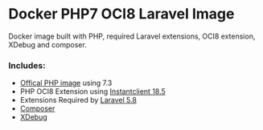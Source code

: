 # Docker PHP7 OCI8 Laravel Image 
Docker image built with PHP, required Laravel extensions, OCI8 extension, XDebug and composer.

### Includes:
- [Offical PHP image](https://hub.docker.com/_/php/) using 7.3
- PHP OCI8 Extension using [Instantclient 18.5](https://www.oracle.com/technetwork/topics/linuxx86-64soft-092277.html)
- Extensions Required by [Laravel 5.8](https://laravel.com/docs/5.8#server-requirements)
- [Composer](https://getcomposer.org/)
- [XDebug](https://xdebug.org/)
